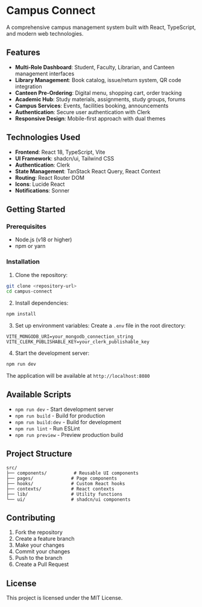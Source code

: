 # Campus Connect

A comprehensive campus management system built with React, TypeScript, and modern web technologies.

## Features

- **Multi-Role Dashboard**: Student, Faculty, Librarian, and Canteen management interfaces
- **Library Management**: Book catalog, issue/return system, QR code integration
- **Canteen Pre-Ordering**: Digital menu, shopping cart, order tracking
- **Academic Hub**: Study materials, assignments, study groups, forums
- **Campus Services**: Events, facilities booking, announcements
- **Authentication**: Secure user authentication with Clerk
- **Responsive Design**: Mobile-first approach with dual themes

## Technologies Used

- **Frontend**: React 18, TypeScript, Vite
- **UI Framework**: shadcn/ui, Tailwind CSS
- **Authentication**: Clerk
- **State Management**: TanStack React Query, React Context
- **Routing**: React Router DOM
- **Icons**: Lucide React
- **Notifications**: Sonner

## Getting Started

### Prerequisites

- Node.js (v18 or higher)
- npm or yarn

### Installation

1. Clone the repository:
```bash
git clone <repository-url>
cd campus-connect
```

2. Install dependencies:
```bash
npm install
```

3. Set up environment variables:
Create a `.env` file in the root directory:
```env
VITE_MONGODB_URI=your_mongodb_connection_string
VITE_CLERK_PUBLISHABLE_KEY=your_clerk_publishable_key
```

4. Start the development server:
```bash
npm run dev
```

The application will be available at `http://localhost:8080`

## Available Scripts

- `npm run dev` - Start development server
- `npm run build` - Build for production
- `npm run build:dev` - Build for development
- `npm run lint` - Run ESLint
- `npm run preview` - Preview production build

## Project Structure

```
src/
├── components/          # Reusable UI components
├── pages/              # Page components
├── hooks/              # Custom React hooks
├── contexts/           # React contexts
├── lib/                # Utility functions
└── ui/                 # shadcn/ui components
```

## Contributing

1. Fork the repository
2. Create a feature branch
3. Make your changes
4. Commit your changes
5. Push to the branch
6. Create a Pull Request

## License

This project is licensed under the MIT License.
